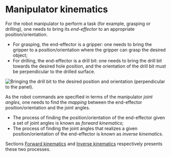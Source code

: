 # Manipulator kinematics

For the robot manipulator to perform a task (for example, grasping or
drilling), one needs to bring its *end-effector* to an appropriate
position/orientation.

-   For grasping, the end-effector is a gripper: one needs to bring the
    gripper to a position/orientation where the gripper can grasp the
    desired object;
-   For drilling, the end-effector is a drill bit: one needs to bring
    the drill bit towards the desired hole position, and the orientation
    of the drill bit must be perpendicular to the drilled surface.

![Bringing the drill bit to the desired position and orientation
   (perpendicular to the panel).](../assets/kinematics/drill.jpg)

As the robot commands are specified in terms of the manipulator *joint
angles*, one needs to find the *mapping* between the end-effector
position/orientation and the joint angles.

-   The process of finding the position/orientation of the end-effector
    given a set of joint angles is known as *forward kinematics*;
-   The process of finding the joint angles that realizes a given
    position/orientation of the end-effector is known as *inverse
    kinematics*.

Sections [Forward kinematics](forward_kinematics.md) and [Inverse
kinematics](inverse_kinematics.md) respectively presents these two
processes.